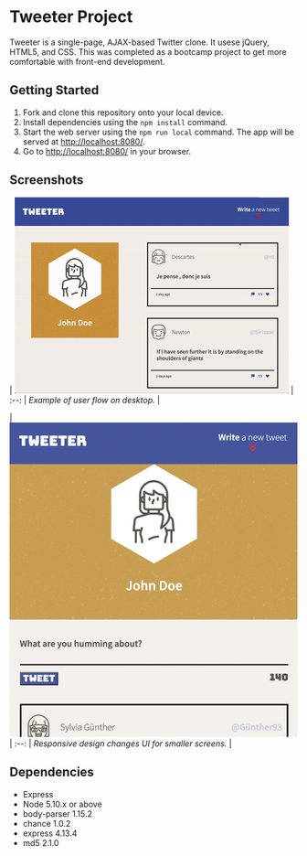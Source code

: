 # Tweeter Project

Tweeter is a single-page, AJAX-based Twitter clone. It usese jQuery, HTML5, and CSS. This was completed as a bootcamp project to get more comfortable with front-end development.

## Getting Started

1. Fork and clone this repository onto your local device.
1. Install dependencies using the `npm install` command.
1. Start the web server using the `npm run local` command. The app will be served at <http://localhost:8080/>.
1. Go to <http://localhost:8080/> in your browser.

## Screenshots

| ![gif of example ui flow](https://github.com/jtoguri/tweeter-app/blob/master/docs/ezgif.com-gif-maker.gif) |
:--:
| *Example of user flow on desktop.* |

| ![ui on small screens](https://github.com/jtoguri/tweeter-app/blob/master/docs/tweeter-responsive.png) |
:--:
| *Responsive design changes UI for smaller screens.* |

## Dependencies

- Express
- Node 5.10.x or above
- body-parser 1.15.2
- chance 1.0.2
- express 4.13.4
- md5 2.1.0
